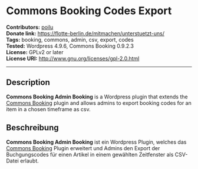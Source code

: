 # Commons Booking Codes Export

**Contributors:** [poilu](https://github.com/poilu)  
**Donate link:** https://flotte-berlin.de/mitmachen/unterstuetzt-uns/  
**Tags:** booking, commons, admin, csv, export, codes  
**Tested:** Wordpress 4.9.6, Commons Booking 0.9.2.3  
**License:** GPLv2 or later  
**License URI:** http://www.gnu.org/licenses/gpl-2.0.html  

---
## Description

**Commons Booking Admin Booking** is a Wordpress plugin that extends the [Commons Booking](https://github.com/wielebenwir/commons-booking) plugin and allows admins to export booking codes for an item in a chosen timeframe as csv.

## Beschreibung

**Commons Booking Admin Booking** ist ein Wordpress Plugin, welches das [Commons Booking](https://github.com/wielebenwir/commons-booking) Plugin erweitert und Admins den Export der Buchgungscodes für einen Artikel in einem gewählten Zeitfenster als CSV-Datei erlaubt.
